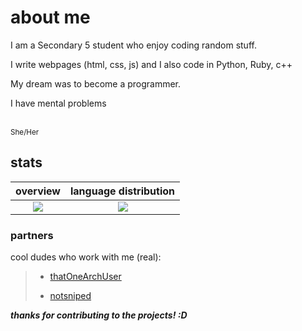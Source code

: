 # about me

<p>I am a Secondary 5 student who enjoy coding random stuff.</p>
<p>I write webpages (html, css, js) and I also code in Python, Ruby, c++</p>
<p>My dream was to become a programmer.</p>
<p>I have mental problems</p><br>
<sup>She/Her</sup><br>

## stats

overview                   |language distribution
:-------------------------:|:-------------------------:
![](https://github-readme-stats.vercel.app/api?username=archisha69&show_icons=true&hide_border=true&line_height=20&title_color=3de6e6&icon_color=3de6e6&show_owner=true&count_private=true&theme=dark)   |  ![](https://github-readme-stats.vercel.app/api/top-langs/?username=archisha69&hide_border=true&title_color=3de6e6&layout=default&langs_count=10&theme=dark)

### partners

<p> cool dudes who work with me (real): </p>

> + [thatOneArchUser](https://github.com/thatOneArchUser) 
>
> + [notsniped](https://github.com/notsniped)

***thanks for contributing to the projects! :D***

<!--
# challenges

> [challenges list](https://github.com/stars/archisha69/lists/challenges-list)

- [x] I cant code python bot [iso6.9](https://github.com/PyBotDevs/iso6.9-python) ![#1](https://img.shields.io/badge/-my%20main%20is%20python-3d8cd4?style=flat)

- [x] i didnt code javascript bot [js](https://github.com/archisha69/js)

- [x] NOT A ruby bot [rb](https://github.com/archisha69/rb) ![#3](https://img.shields.io/badge/-5%20hour%20ruby-570c0c?style=flat)

- [x] NOT A random cpp calculator [i wasnt supposed to code in cpp](https://github.com/archisha69/something-that-will-never-work) ![#4](https://img.shields.io/badge/-no%20error%20compiled%20success-f15b92?style=flat)

- [x] random depression caused mental breakdown stuff [cursed](https://github.com/archisha69/hello-world)

- [x] Snake In A Void game made with Pygame [interesting stuff](https://github.com/archisha69/snake-in-a-void-pygame) ![e](https://img.shields.io/badge/-sssssssssssnake-0000ff?style=flat)

- [ ] cant fix and wont fix [i give up](https://github.com/archisha69/this-didnt-work)
- [ ] kotlin bot [kt](https://github.com/archisha69/kt) ![#4](https://img.shields.io/badge/-cant%20syntax-c784ff?style=flat) 
- [ ] java bot [java]() ![#5]
-->

